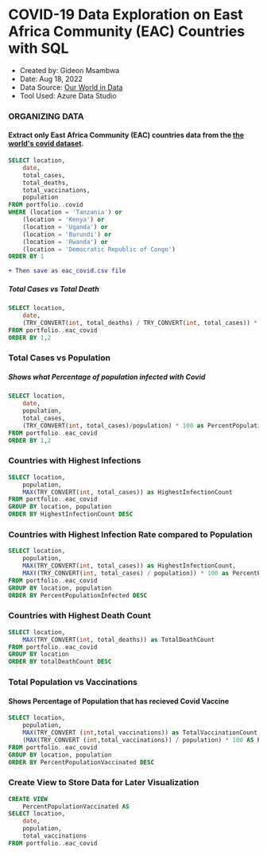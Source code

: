# COVID-19 Data Exploration on East Africa Community (EAC) Countries with SQL


- Created by: Gideon Msambwa
- Date: Aug 18, 2022
- Data Source: [Our World in Data](https://ourworldindata.org/coronavirus)
- Tool Used: Azure Data Studio

### ORGANIZING DATA

#### Extract only East Africa Community (EAC) countries data from the [the world's covid dataset](https://ourworldindata.org/coronavirus).

``` sql
SELECT location, 
    date, 
    total_cases, 
    total_deaths,  
    total_vaccinations,  
    population 
FROM portfolio..covid
WHERE (location = 'Tanzania') or 
    (location = 'Kenya') or 
    (location = 'Uganda') or 
    (location = 'Burundi') or 
    (location = 'Rwanda') or 
    (location = 'Democratic Republic of Congo')
ORDER BY 1
```

```diff
+ Then save as eac_covid.csv file
```


##### Total Cases vs Total Death

``` sql
SELECT location,
    date,
    (TRY_CONVERT(int, total_deaths) / TRY_CONVERT(int, total_cases)) * 100 as DeathPercantage
FROM portfolio..eac_covid
ORDER BY 1,2
```


### Total Cases vs Population
##### Shows what Percentage of population infected with Covid

``` sql
SELECT location,
    date,
    population,
    total_cases,
    (TRY_CONVERT(int, total_cases)/population) * 100 as PercentPopulationInfected
FROM portfolio..eac_covid 
ORDER BY 1,2
```

### Countries with Highest Infections

``` sql
SELECT location, 
    population, 
    MAX(TRY_CONVERT(int, total_cases)) as HighestInfectionCount
FROM portfolio..eac_covid 
GROUP BY location, population
ORDER BY HighestInfectionCount DESC
```


### Countries with Highest Infection Rate compared to Population

``` sql
SELECT location, 
    population, 
    MAX(TRY_CONVERT(int, total_cases)) as HighestInfectionCount,
    MAX((TRY_CONVERT(int, total_cases) / population)) * 100 as PercentPopulationInfected
FROM portfolio..eac_covid 
GROUP BY location, population
ORDER BY PercentPopulationInfected DESC
```


### Countries with Highest Death Count

``` sql
SELECT location, 
    MAX(TRY_CONVERT(int, total_deaths)) as TotalDeathCount
FROM portfolio..eac_covid 
GROUP BY location
ORDER BY totalDeathCount DESC
```

### Total Population vs Vaccinations
#### Shows Percentage of Population that has recieved Covid Vaccine

``` sql
SELECT location,
    population,
    MAX(TRY_CONVERT (int,total_vaccinations)) as TotalVaccinationCount,
    (MAX(TRY_CONVERT (int,total_vaccinations)) / population) * 100 AS PercentPopulationVaccinated 
FROM portfolio..eac_covid 
GROUP BY location, population
ORDER BY PercentPopulationVaccinated DESC
```

### Create View to Store Data for Later Visualization

``` sql
CREATE VIEW 
    PercentPopulationVaccinated AS
SELECT location,
    date,
    population,
    total_vaccinations
FROM portfolio..eac_covid 
```

